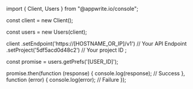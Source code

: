 import { Client, Users } from "@appwrite.io/console";

const client = new Client();

const users = new Users(client);

client
    .setEndpoint('https://[HOSTNAME_OR_IP]/v1') // Your API Endpoint
    .setProject('5df5acd0d48c2') // Your project ID
;

const promise = users.getPrefs('[USER_ID]');

promise.then(function (response) {
    console.log(response); // Success
}, function (error) {
    console.log(error); // Failure
});